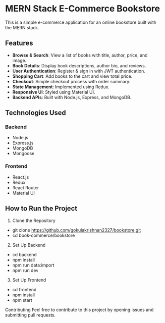 # MERN Stack E-Commerce Bookstore

This is a simple e-commerce application for an online bookstore built with the MERN stack.

## Features
- **Browse & Search**: View a list of books with title, author, price, and image.
- **Book Details**: Display book descriptions, author bio, and reviews.
- **User Authentication**: Register & sign in with JWT authentication.
- **Shopping Cart**: Add books to the cart and view total price.
- **Checkout**: Simple checkout process with order summary.
- **State Management**: Implemented using Redux.
- **Responsive UI**: Styled using Material UI.
- **Backend APIs**: Built with Node.js, Express, and MongoDB.

## Technologies Used
### **Backend**
- Node.js
- Express.js
- MongoDB
- Mongoose

### **Frontend**
- React.js
- Redux
- React Router
- Material UI

## How to Run the Project

1. Clone the Repository

- git clone https://github.com/gokulakrishnan2327/bookstore.git
- cd book-commerce/bookstore

2. Set Up Backend

   
- cd backend
- npm install
- npm run data:import
- npm run dev

3. Set Up Frontend
 
- cd frontend
- npm install
- npm start


Contributing
Feel free to contribute to this project by opening issues and submitting pull requests.
